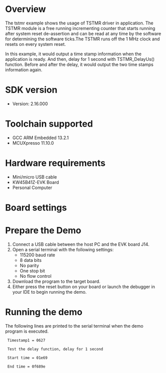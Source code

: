 Overview
========

The tstmr example shows the usage of TSTMR driver in application. The TSTMR module is a free running incrementing counter that starts running after system reset de-assertion and can be read at any time by the software for determining the software ticks.The TSTMR runs off the 1 MHz clock and resets on every system reset.

In this example, it would output a time stamp information when the application is ready. And then, delay for 1 second with TSTMR_DelayUs() function. Before and after the delay, it would output the two time stamps information again.


SDK version
===========
- Version: 2.16.000

Toolchain supported
===================
- GCC ARM Embedded  13.2.1
- MCUXpresso  11.10.0

Hardware requirements
=====================
- Mini/micro USB cable
- KW45B41Z-EVK Board
- Personal Computer

Board settings
==============

Prepare the Demo
================
1.  Connect a USB cable between the host PC and the EVK board J14.
2.  Open a serial terminal with the following settings:
    - 115200 baud rate
    - 8 data bits
    - No parity
    - One stop bit
    - No flow control
3.  Download the program to the target board.
4.  Either press the reset button on your board or launch the debugger in your IDE to begin running the demo.

Running the demo
================
The following lines are printed to the serial terminal when the demo program is executed.
~~~~~~~~~~~~~~~~~~~~~~~~~~~~~~~~~~~~~~~~
 Timestamp1 = 0627

 Test the delay function, delay for 1 second

 Start time = 01e69

 End time = 0f689e
~~~~~~~~~~~~~~~~~~~~~~~~~~~~~~~~~~~~~~~~
